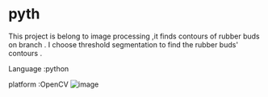 # pyth
This project is belong to image processing ,it finds contours of rubber buds on branch .
I choose threshold segmentation to find the rubber buds' contours .

Language :python 

platform :OpenCV
![image]()
